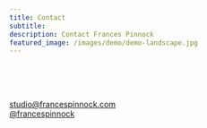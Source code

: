 ```yaml
---
title: Contact
subtitle: 
description: Contact Frances Pinnock
featured_image: /images/demo/demo-landscape.jpg
---
```

<br />
<br />
<br />
 

 
studio@francespinnock.com  
[@francespinnock](https://www.instagram.com/francespinnock/)  
<br />












 






